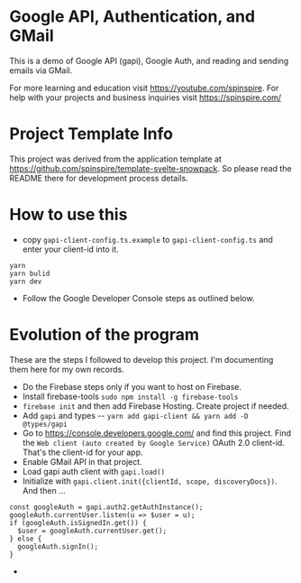 # Google API, Authentication, and GMail

This is a demo of Google API (gapi), Google Auth, and reading and
sending emails via GMail.

For more learning and education visit https://youtube.com/spinspire.
For help with your projects and business inquiries visit https://spinspire.com/

# Project Template Info

This project was derived from the application template at
https://github.com/spinspire/template-svelte-snowpack. So please read
the README there for development process details.

# How to use this

- copy `gapi-client-config.ts.example` to `gapi-client-config.ts` and
  enter your client-id into it.
```
yarn
yarn bulid
yarn dev
```
- Follow the Google Developer Console steps as outlined below.

# Evolution of the program

These are the steps I followed to develop this project. I'm documenting them
here for my own records.

- Do the Firebase steps only if you want to host on Firebase.
- Install firebase-tools `sudo npm install -g firebase-tools`
- `firebase init` and then add Firebase Hosting. Create project if needed.
- Add `gapi` and types -- `yarn add gapi-client && yarn add -D @types/gapi`
- Go to https://console.developers.google.com/ and find this project. Find
  the `Web client (auto created by Google Service)` OAuth 2.0 client-id. That's
  the client-id for your app.
- Enable GMail API in that project.
- Load gapi auth client with `gapi.load()`
- Initialize with `gapi.client.init({clientId, scope, discoveryDocs})`.
  And then ... 
```
const googleAuth = gapi.auth2.getAuthInstance();
googleAuth.currentUser.listen(u => $user = u);
if (googleAuth.isSignedIn.get()) {
  $user = googleAuth.currentUser.get();
} else {
  googleAuth.signIn();
}
```
- 
